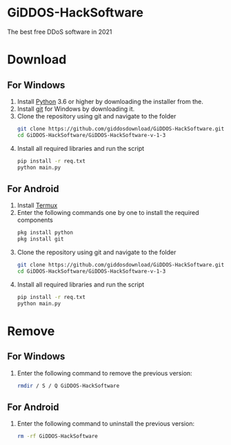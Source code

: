 # GiDDOS-HackSoftware
The best free DDoS software in 2021

# Download
## For Windows
1. Install [Python](https://www.python.org/downloads/) 3.6 or higher by downloading the installer from the.
2. Install [git](https://git-scm.com/download/win) for Windows by downloading it.
3. Clone the repository using git and navigate to the folder
    ```bash
    git clone https://github.com/giddosdownload/GiDDOS-HackSoftware.git
    cd GiDDOS-HackSoftware/GiDDOS-HackSoftware-v-1-3
    ```
4. Install all required libraries and run the script
    ```bash
    pip install -r req.txt
    python main.py
    ```
    
## For Android
1. Install [Termux](https://play.google.com/store/apps/details?id=com.termux)
2. Enter the following commands one by one to install the required components
    ```bash
    pkg install python
    pkg install git
    ```
3. Clone the repository using git and navigate to the folder
    ```bash
    git clone https://github.com/giddosdownload/GiDDOS-HackSoftware.git
    cd GiDDOS-HackSoftware/GiDDOS-HackSoftware-v-1-3
    ```
4. Install all required libraries and run the script
    ```bash
    pip install -r req.txt
    python main.py
    ```
# Remove
## For Windows
1. Enter the following command to remove the previous version:
     ```bash
     rmdir / S / Q GiDDOS-HackSoftware
     ```
## For Android
1. Enter the following command to uninstall the previous version:
     ```bash
     rm -rf GiDDOS-HackSoftware
     ```
